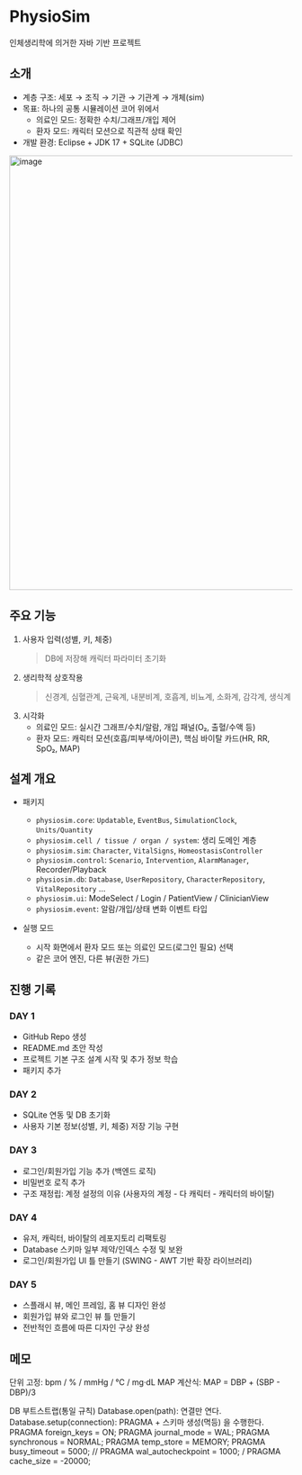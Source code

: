 # PhysioSim
인체생리학에 의거한 자바 기반 프로젝트

## 소개
- 계층 구조: 세포 → 조직 → 기관 → 기관계 → 개체(sim)
- 목표: 하나의 공통 시뮬레이션 코어 위에서  
  - 의료인 모드: 정확한 수치/그래프/개입 제어  
  - 환자 모드: 캐릭터 모션으로 직관적 상태 확인
- 개발 환경: Eclipse + JDK 17 + SQLite (JDBC)

<img width="736" height="772" alt="image" src="https://github.com/user-attachments/assets/5f3d2d78-ab1e-485a-a09d-54da3ca725e5" />


## 주요 기능
1. 사용자 입력(성별, 키, 체중)
   > DB에 저장해 캐릭터 파라미터 초기화
2. 생리학적 상호작용
   > 신경계, 심혈관계, 근육계, 내분비계, 호흡계, 비뇨계, 소화계, 감각계, 생식계
3. 시각화
   - 의료인 모드: 실시간 그래프/수치/알람, 개입 패널(O₂, 출혈/수액 등)
   - 환자 모드: 캐릭터 모션(호흡/피부색/아이콘), 핵심 바이탈 카드(HR, RR, SpO₂, MAP)

## 설계 개요
- 패키지
  - `physiosim.core`: `Updatable`, `EventBus`, `SimulationClock`, `Units/Quantity`
  - `physiosim.cell / tissue / organ / system`: 생리 도메인 계층
  - `physiosim.sim`: `Character`, `VitalSigns`, `HomeostasisController`
  - `physiosim.control`: `Scenario`, `Intervention`, `AlarmManager`, Recorder/Playback
  - `physiosim.db`: `Database`, `UserRepository`, `CharacterRepository`, `VitalRepository` …
  - `physiosim.ui`: ModeSelect / Login / PatientView / ClinicianView
  - `physiosim.event`: 알람/개입/상태 변화 이벤트 타입

- 실행 모드
  - 시작 화면에서 환자 모드 또는 의료인 모드(로그인 필요) 선택
  - 같은 코어 엔진, 다른 뷰(권한 가드)

## 진행 기록
### DAY 1
- GitHub Repo 생성
- README.md 초안 작성
- 프로젝트 기본 구조 설계 시작 및 추가 정보 학습
- 패키지 추가

### DAY 2
- SQLite 연동 및 DB 초기화
- 사용자 기본 정보(성별, 키, 체중) 저장 기능 구현

### DAY 3
- 로그인/회원가입 기능 추가 (백엔드 로직)
- 비밀번호 로직 추가
- 구조 재정립: 계정 설정의 이유 (사용자의 계정 - 다 캐릭터 - 캐릭터의 바이탈)

### DAY 4
- 유저, 캐릭터, 바이탈의 레포지토리 리팩토링
- Database 스키마 일부 제약/인덱스 수정 및 보완
- 로그인/회원가입 UI 틀 만들기 (SWING - AWT 기반 확장 라이브러리)

 ### DAY 5
- 스플래시 뷰, 메인 프레임, 홈 뷰 디자인 완성
- 회원가입 뷰와 로그인 뷰 틀 만들기
- 전반적인 흐름에 따른 디자인 구상 완성

## 메모
단위 고정: bpm / % / mmHg / ℃ / mg·dL
MAP 계산식: MAP = DBP + (SBP - DBP)/3

DB 부트스트랩(통일 규칙)
Database.open(path): 연결만 연다.
Database.setup(connection): PRAGMA + 스키마 생성(멱등) 을 수행한다.
PRAGMA foreign_keys = ON;
PRAGMA journal_mode = WAL;
PRAGMA synchronous = NORMAL;
PRAGMA temp_store = MEMORY;
PRAGMA busy_timeout = 5000;
// PRAGMA wal_autocheckpoint = 1000; / PRAGMA cache_size = -20000;
